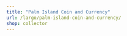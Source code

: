 ```yaml
---
title: "Palm Island Coin and Currency"
url: /largo/palm-island-coin-and-currency/
shop: collector
---
```

